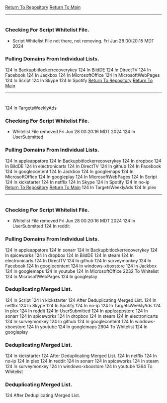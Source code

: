 [Return To Repository](https://github.com/DigitalWarrior/piholeparser/)
[Return To Main](https://github.com/DigitalWarrior/piholeparser/blob/master/RecentRunLogs/Mainlog.md)
____________________________________
# 
### Checking For Script Whitelist File.
* Script Whitelist File not there, not removing. Fri Jun 28 00:20:15 MDT 2024
### Pulling Domains From Individual Lists.
124 In Backupbitlockerrecoverykey
124 In BildDE
124 In DirectTV
124 In Facebook
124 In Jackbox
124 In MicrosoftOffice
124 In MicrosoftWebPages
124 In Script
124 In Skype
124 In Spotify
[Return To Repository](https://github.com/DigitalWarrior/piholeparser/)
[Return To Main](https://github.com/DigitalWarrior/piholeparser/blob/master/RecentRunLogs/Mainlog.md)
____________________________________
# 
124 In TargetsWeeklyAds
### Checking For Script Whitelist File.
* Whitelist File removed Fri Jun 28 00:20:16 MDT 2024
124 In UserSubmitted
### Pulling Domains From Individual Lists.
124 In appleappstore
124 In Backupbitlockerrecoverykey
124 In dropbox
124 In BildDE
124 In electronicarts
124 In DirectTV
124 In github
124 In Facebook
124 In googlecontent
124 In Jackbox
124 In googlemaps
124 In MicrosoftOffice
124 In googleplay
124 In MicrosoftWebPages
124 In Script
124 In kickstarter
124 In netflix
124 In Skype
124 In Spotify
124 In no-ip
[Return To Repository](https://github.com/DigitalWarrior/piholeparser/)
[Return To Main](https://github.com/DigitalWarrior/piholeparser/blob/master/RecentRunLogs/Mainlog.md)
124 In TargetsWeeklyAds
124 In plex
____________________________________
# 
### Checking For Script Whitelist File.
* Whitelist File removed Fri Jun 28 00:20:16 MDT 2024
124 In UserSubmitted
124 In reddit
### Pulling Domains From Individual Lists.
124 In appleappstore
124 In sonarr
124 In Backupbitlockerrecoverykey
124 In spiceworks
124 In dropbox
124 In BildDE
124 In steam
124 In electronicarts
124 In DirectTV
124 In github
124 In surveymonkey
124 In Facebook
124 In googlecontent
124 In windows-xboxstore
124 In Jackbox
124 In googlemaps
124 In youtube
124 In MicrosoftOffice
2232 To Whitelist
124 In MicrosoftWebPages
124 In googleplay
### Deduplicating Merged List.
124 In Script
124 In kickstarter
124 After Deduplicating Merged List.
124 In netflix
124 In Skype
124 In Spotify
124 In no-ip
124 In TargetsWeeklyAds
124 In plex
124 In reddit
124 In UserSubmitted
124 In appleappstore
124 In sonarr
124 In spiceworks
124 In dropbox
124 In steam
124 In electronicarts
124 In surveymonkey
124 In github
124 In googlecontent
124 In windows-xboxstore
124 In youtube
124 In googlemaps
2604 To Whitelist
124 In googleplay
### Deduplicating Merged List.
124 In kickstarter
124 After Deduplicating Merged List.
124 In netflix
124 In no-ip
124 In plex
124 In reddit
124 In sonarr
124 In spiceworks
124 In steam
124 In surveymonkey
124 In windows-xboxstore
124 In youtube
1364 To Whitelist
### Deduplicating Merged List.
124 After Deduplicating Merged List.
